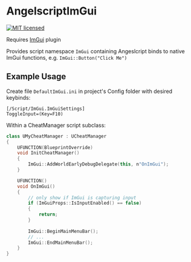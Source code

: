 AngelscriptImGui
================
[![MIT licensed](https://img.shields.io/badge/license-MIT-blue.svg)](LICENSE.md)

Requires [ImGui](https://github.com/benui-dev/UnrealImGui) plugin

Provides script namespace `ImGui` containing Angeslcript binds to native ImGui functions, e.g. `ImGui::Button("Click Me")`

Example Usage
-------------
Create file `DefaultImGui.ini` in project's Config folder with desired keybinds:
```
[/Script/ImGui.ImGuiSettings]
ToggleInput=(Key=F10)
```

Within a CheatManager script subclass:
```cpp
class UMyCheatManager : UCheatManager
{
    UFUNCTION(BlueprintOverride)
    void InitCheatManager()
    {
        ImGui::AddWorldEarlyDebugDelegate(this, n"OnImGui");
    }

    UFUNCTION()
    void OnImGui()
    {
        // only show if ImGui is capturing input
        if (ImGuiProps::IsInputEnabled() == false)
        {
            return;
        }
        
        ImGui::BeginMainMenuBar();
        // ...
        ImGui::EndMainMenuBar();
    }
}
```
